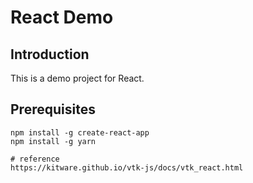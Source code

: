 # React Demo

## Introduction
This is a demo project for React.

## Prerequisites
```shell
npm install -g create-react-app
npm install -g yarn

# reference 
https://kitware.github.io/vtk-js/docs/vtk_react.html
```
